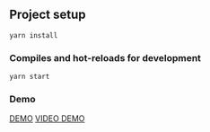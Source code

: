 ## Project setup

```
yarn install
```

### Compiles and hot-reloads for development

```
yarn start
```

### Demo

[DEMO](https://vue2-tree-view.vercel.app/)
[VIDEO DEMO](https://drive.google.com/file/d/1KiUKF5lxKgnLFsS8xJ20_-wplGVwsiDp/view?usp=sharing)
